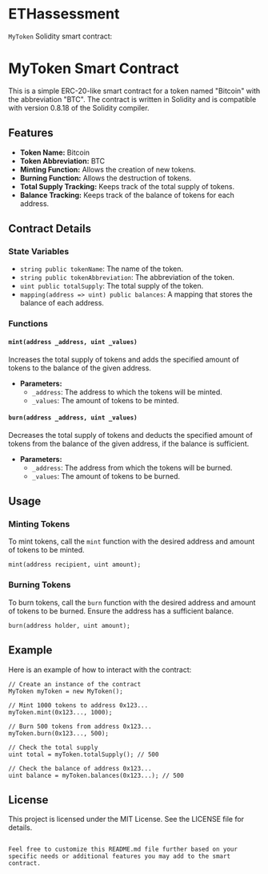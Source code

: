 # ETHassessment
 `MyToken` Solidity smart contract:

# MyToken Smart Contract

This is a simple ERC-20-like smart contract for a token named "Bitcoin" with the abbreviation "BTC". The contract is written in Solidity and is compatible with version 0.8.18 of the Solidity compiler.

## Features

- **Token Name:** Bitcoin
- **Token Abbreviation:** BTC
- **Minting Function:** Allows the creation of new tokens.
- **Burning Function:** Allows the destruction of tokens.
- **Total Supply Tracking:** Keeps track of the total supply of tokens.
- **Balance Tracking:** Keeps track of the balance of tokens for each address.

## Contract Details

### State Variables

- `string public tokenName`: The name of the token.
- `string public tokenAbbreviation`: The abbreviation of the token.
- `uint public totalSupply`: The total supply of the token.
- `mapping(address => uint) public balances`: A mapping that stores the balance of each address.

### Functions

#### `mint(address _address, uint _values)`

Increases the total supply of tokens and adds the specified amount of tokens to the balance of the given address.

- **Parameters:**
  - `_address`: The address to which the tokens will be minted.
  - `_values`: The amount of tokens to be minted.

#### `burn(address _address, uint _values)`

Decreases the total supply of tokens and deducts the specified amount of tokens from the balance of the given address, if the balance is sufficient.

- **Parameters:**
  - `_address`: The address from which the tokens will be burned.
  - `_values`: The amount of tokens to be burned.

## Usage

### Minting Tokens

To mint tokens, call the `mint` function with the desired address and amount of tokens to be minted.

```solidity
mint(address recipient, uint amount);
```

### Burning Tokens

To burn tokens, call the `burn` function with the desired address and amount of tokens to be burned. Ensure the address has a sufficient balance.

```solidity
burn(address holder, uint amount);
```

## Example

Here is an example of how to interact with the contract:

```solidity
// Create an instance of the contract
MyToken myToken = new MyToken();

// Mint 1000 tokens to address 0x123...
myToken.mint(0x123..., 1000);

// Burn 500 tokens from address 0x123...
myToken.burn(0x123..., 500);

// Check the total supply
uint total = myToken.totalSupply(); // 500

// Check the balance of address 0x123...
uint balance = myToken.balances(0x123...); // 500
```

## License

This project is licensed under the MIT License. See the LICENSE file for details.
```

Feel free to customize this README.md file further based on your specific needs or additional features you may add to the smart contract.
